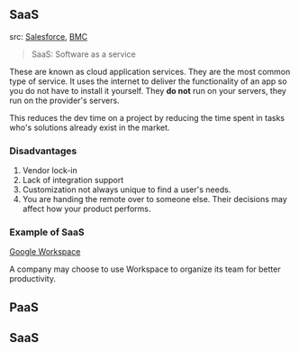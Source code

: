 ## SaaS
src: [Salesforce](https://www.salesforce.com/in/saas/), [BMC](https://www.bmc.com/blogs/saas-vs-paas-vs-iaas-whats-the-difference-and-how-to-choose/)
> SaaS: Software as a service

These are known as cloud application services. They are the most common type of service. It uses the internet to deliver the functionality of an app so you do not have to install it yourself. They **do not** run on your servers, they run on the provider's servers. 

This reduces the dev time on a project by reducing the time spent in tasks who's solutions already exist in the market. 

### Disadvantages
1. Vendor lock-in
2. Lack of integration support
3. Customization not always unique to find a user's needs.
4. You are handing the remote over to someone else. Their decisions may affect how your product performs.

### Example of SaaS
[Google Workspace](https://workspace.google.com/)

A company may choose to use Workspace to organize its team for better productivity.  

## PaaS

## SaaS
